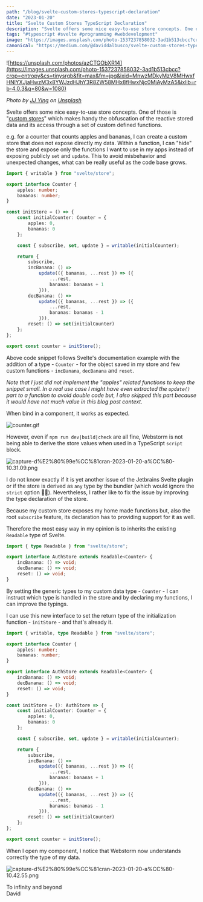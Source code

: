 ```yaml
---
path: "/blog/svelte-custom-stores-typescript-declaration"
date: "2023-01-20"
title: "Svelte Custom Stores TypeScript Declaration"
description: "Svelte offers some nice easy-to-use store concepts. One of those is the "custom store" but how to declare its types?"
tags: "#typescript #svelte #programming #webdevelopment"
image: "https://images.unsplash.com/photo-1537237858032-3ad1b513cbcc?crop=entropy&cs=tinysrgb&fit=max&fm=jpg&ixid=MnwzMDkyMzV8MHwxfHNlYXJjaHwzM3x8YWJzdHJhY3R8ZW58MHx8fHwxNjc0MjAyMzA5&ixlib=rb-4.0.3&q=80&w=1080"
canonical: "https://medium.com/@daviddalbusco/svelte-custom-stores-typescript-declaration-db34c0f7e7b8"
---
```


![https://unsplash.com/photos/azCTGObXR14](https://images.unsplash.com/photo-1537237858032-3ad1b513cbcc?crop=entropy&cs=tinysrgb&fit=max&fm=jpg&ixid=MnwzMDkyMzV8MHwxfHNlYXJjaHwzM3x8YWJzdHJhY3R8ZW58MHx8fHwxNjc0MjAyMzA5&ixlib=rb-4.0.3&q=80&w=1080)

_Photo by [JJ Ying](https://unsplash.com/@jjying?utm_source=Papyrs&utm_medium=referral) on [Unsplash](https://unsplash.com/?utm_source=unsplash&utm_medium=referral&utm_content=creditCopyText)_

Svelte offers some nice easy-to-use store concepts. One of those is "[custom stores](https://svelte.dev/tutorial/custom-stores)" which makes handy the obfuscation of the reactive stored data and its access through a set of custom defined functions.

e.g. for a counter that counts apples and bananas, I can create a custom store that does not expose directly my data. Within a function, I can "hide" the store and expose only the functions I want to use in my apps instead of exposing publicly `set` and `update`. This to avoid misbehavior and unexpected changes, what can be really useful as the code base grows.

```typescript
import { writable } from "svelte/store";

export interface Counter {
	apples: number;
	bananas: number;
}

const initStore = () => {
	const initialCounter: Counter = {
		apples: 0,
		bananas: 0
	};

	const { subscribe, set, update } = writable(initialCounter);

	return {
		subscribe,
		incBanana: () =>
			update(({ bananas, ...rest }) => ({
				...rest,
				bananas: bananas + 1
			})),
		decBanana: () =>
			update(({ bananas, ...rest }) => ({
				...rest,
				bananas: bananas - 1
			})),
		reset: () => set(initialCounter)
	};
};

export const counter = initStore();
```

Above code snippet follows Svelte's documentation example with the addition of a type - `Counter` - for the object saved in my store and few custom functions - `incBanana`, `decBanana` and `reset`.

_Note that I just did not implement the "apples" related functions to keep the snippet small. In a real use case I might have even extracted the `update()` part to a function to avoid double code but, I also skipped this part because it would have not much value in this blog post context._

When bind in a component, it works as expected.

![counter.gif](https://6zvwc-sqaaa-aaaal-aalma-cai.raw.ic0.app/images/counter.gif?token=zL0w-s4NX-jmjm6Oc6Ci3)

However, even if `npm run dev|build|check` are all fine, Webstorm is not being able to derive the store values when used in a TypeScript `script` block.

![capture-d%E2%80%99e%CC%81cran-2023-01-20-a%CC%80-10.31.09.png](https://6zvwc-sqaaa-aaaal-aalma-cai.raw.ic0.app/images/capture-d%E2%80%99e%CC%81cran-2023-01-20-a%CC%80-10.31.09.png?token=ptBGQR8Uj4TMUJPSCei7Z)

I do not know exactly if it is yet another issue of the Jetbrains Svelte plugin or if the store is derived as `any` type by the bundler (which would ignore the `strict` option 🤷‍♂️). Nevertheless, I rather like to fix the issue by improving the type declaration of the store.

Because my custom store exposes my home made functions but, also the root `subscribe` feature, its declaration has to providing support for it as well.

Therefore the most easy way in my opinion is to inherits the existing `Readable` type of Svelte.

```typescript
import { type Readable } from "svelte/store";

export interface AuthStore extends Readable<Counter> {
	incBanana: () => void;
	decBanana: () => void;
	reset: () => void;
}
```

By setting the generic types to my custom data type - `Counter` - I can instruct which type is handled in the store and by declaring my functions, I can improve the typings.

I can use this new interface to set the return type of the initialization function - `initStore` - and that's already it.

```typescript
import { writable, type Readable } from "svelte/store";

export interface Counter {
	apples: number;
	bananas: number;
}

export interface AuthStore extends Readable<Counter> {
	incBanana: () => void;
	decBanana: () => void;
	reset: () => void;
}

const initStore = (): AuthStore => {
	const initialCounter: Counter = {
		apples: 0,
		bananas: 0
	};

	const { subscribe, set, update } = writable(initialCounter);

	return {
		subscribe,
		incBanana: () =>
			update(({ bananas, ...rest }) => ({
				...rest,
				bananas: bananas + 1
			})),
		decBanana: () =>
			update(({ bananas, ...rest }) => ({
				...rest,
				bananas: bananas - 1
			})),
		reset: () => set(initialCounter)
	};
};

export const counter = initStore();
```

When I open my component, I notice that Webstorm now understands correctly the type of my data.

![capture-d%E2%80%99e%CC%81cran-2023-01-20-a%CC%80-10.42.55.png](https://6zvwc-sqaaa-aaaal-aalma-cai.raw.ic0.app/images/capture-d%E2%80%99e%CC%81cran-2023-01-20-a%CC%80-10.42.55.png?token=JvVSu9s4WjDS7Eyq0YxE2)

To infinity and beyond  
David
